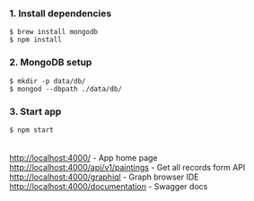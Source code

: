 ### 1. Install dependencies
`$ brew install mongodb` <br>
`$ npm install`

### 2. MongoDB setup
`$ mkdir -p data/db/` <br>
`$ mongod --dbpath ./data/db/`

### 3. Start app
`$ npm start` <br>
<br>
<br>
[http://localhost:4000/](http://localhost:4000/) - App home page <br>
[http://localhost:4000/api/v1/paintings](http://localhost:4000/api/v1/paintings) - Get all records form API <br>
[http://localhost:4000/graphiql](http://localhost:4000/graphiql) - Graph browser IDE <br>
[http://localhost:4000/documentation](http://localhost:4000/documentation) - Swagger docs <br>
  
          
     
